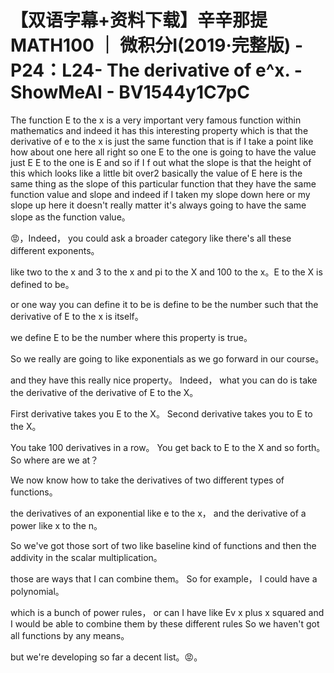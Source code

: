 # 【双语字幕+资料下载】辛辛那提 MATH100 ｜ 微积分Ⅰ(2019·完整版) - P24：L24- The derivative of e^x. - ShowMeAI - BV1544y1C7pC

The function E to the x is a very important very famous function within mathematics and indeed it has this interesting property which is that the derivative of e to the x is just the same function that is if I take a point like how about one here all right so one E to the one is going to have the value just E E to the one is E and so if I f out what the slope is that the height of this which looks like a little bit over2 basically the value of E here is the same thing as the slope of this particular function that they have the same function value and slope and indeed if I taken my slope down here or my slope up here it doesn't really matter it's always going to have the same slope as the function value。

😡，Indeed， you could ask a broader category like there's all these different exponents。

 like two to the x and 3 to the x and pi to the X and 100 to the x。E to the X is defined to be。

 or one way you can define it to be is define to be the number such that the derivative of E to the x is itself。

 we define E to be the number where this property is true。

 So we really are going to like exponentials as we go forward in our course。

 and they have this really nice property。 Indeed， what you can do is take the derivative of the derivative of E to the X。

 First derivative takes you E to the X。 Second derivative takes you to E to the X。

 You take 100 derivatives in a row。 You get back to E to the X and so forth。So where are we at？

We now know how to take the derivatives of two different types of functions。

 the derivatives of an exponential like e to the x， and the derivative of a power like x to the n。

So we've got those sort of two like baseline kind of functions and then the addivity in the scalar multiplication。

 those are ways that I can combine them。 So for example， I could have a polynomial。

 which is a bunch of power rules， or can I have like Ev x plus x squared and I would be able to combine them by these different rules So we haven't got all functions by any means。

 but we're developing so far a decent list。😡。